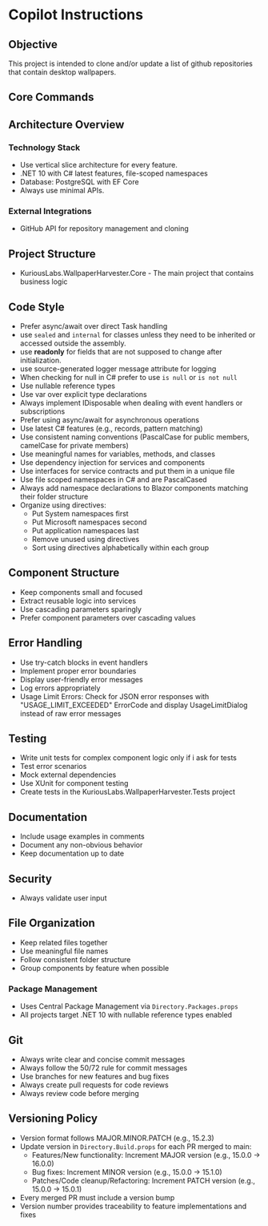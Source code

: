 # Copilot Instructions

## Objective

This project is intended to clone and/or update a list of github repositories that contain desktop wallpapers.

## Core Commands

## Architecture Overview

### Technology Stack
- Use vertical slice architecture for every feature.
- .NET 10 with C# latest features, file-scoped namespaces
- Database: PostgreSQL with EF Core
- Always use minimal APIs.


### External Integrations
- GitHub API for repository management and cloning

## Project Structure
- KuriousLabs.WallpaperHarvester.Core - The main project that contains business logic

## Code Style
- Prefer async/await over direct Task handling
- use `sealed` and `internal` for classes unless they need to be inherited or accessed outside the assembly.
- use **readonly** for fields that are not supposed to change after initialization.
- use source-generated logger message attribute for logging
- When checking for null in C# prefer to use `is null` or `is not null`
- Use nullable reference types
- Use var over explicit type declarations 
- Always implement IDisposable when dealing with event handlers or subscriptions
- Prefer using async/await for asynchronous operations
- Use latest C# features (e.g., records, pattern matching)
- Use consistent naming conventions (PascalCase for public members, camelCase for private members)
- Use meaningful names for variables, methods, and classes
- Use dependency injection for services and components
- Use interfaces for service contracts and put them in a unique file
- Use file scoped namespaces in C# and are PascalCased
- Always add namespace declarations to Blazor components matching their folder structure
- Organize using directives:
  - Put System namespaces first
  - Put Microsoft namespaces second
  - Put application namespaces last
  - Remove unused using directives
  - Sort using directives alphabetically within each group

## Component Structure
- Keep components small and focused
- Extract reusable logic into services
- Use cascading parameters sparingly
- Prefer component parameters over cascading values

## Error Handling
- Use try-catch blocks in event handlers
- Implement proper error boundaries
- Display user-friendly error messages
- Log errors appropriately
- Usage Limit Errors: Check for JSON error responses with "USAGE_LIMIT_EXCEEDED" ErrorCode and display UsageLimitDialog instead of raw error messages

## Testing
- Write unit tests for complex component logic only if i ask for tests
- Test error scenarios
- Mock external dependencies
- Use XUnit for component testing
- Create tests in the KuriousLabs.WallpaperHarvester.Tests project

## Documentation
- Include usage examples in comments
- Document any non-obvious behavior
- Keep documentation up to date

## Security
- Always validate user input

## File Organization
- Keep related files together
- Use meaningful file names
- Follow consistent folder structure
- Group components by feature when possible

### Package Management
- Uses Central Package Management via `Directory.Packages.props`
- All projects target .NET 10 with nullable reference types enabled

## Git
- Always write clear and concise commit messages
- Always follow the 50/72 rule for commit messages
- Use branches for new features and bug fixes
- Always create pull requests for code reviews
- Always review code before merging

## Versioning Policy
- Version format follows MAJOR.MINOR.PATCH (e.g., 15.2.3)
- Update version in `Directory.Build.props` for each PR merged to main:
  - Features/New functionality: Increment MAJOR version (e.g., 15.0.0 → 16.0.0)
  - Bug fixes: Increment MINOR version (e.g., 15.0.0 → 15.1.0)
  - Patches/Code cleanup/Refactoring: Increment PATCH version (e.g., 15.0.0 → 15.0.1)
- Every merged PR must include a version bump
- Version number provides traceability to feature implementations and fixes
